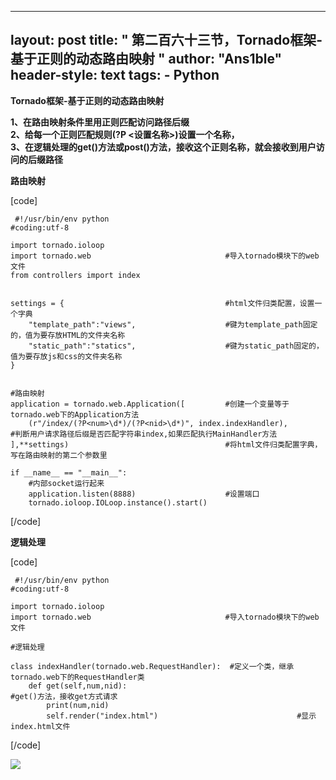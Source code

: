 
---
layout: post
title: " 第二百六十三节，Tornado框架-基于正则的动态路由映射 "
author: "Ans1ble"
header-style: text
tags:
      - Python
---


**Tornado框架-基于正则的动态路由映射**

**1、在路由映射条件里用正则匹配访问路径后缀**  
 **2、给每一个正则匹配规则(?P <设置名称>)设置一个名称，**  
 **3、在逻辑处理的get()方法或post()方法，接收这个正则名称，就会接收到用户访问的后缀路径**

**路由映射**

[code]

     #!/usr/bin/env python
    #coding:utf-8
    
    import tornado.ioloop
    import tornado.web                              #导入tornado模块下的web文件
    from controllers import index
    
    
    settings = {                                    #html文件归类配置，设置一个字典
        "template_path":"views",                    #键为template_path固定的，值为要存放HTML的文件夹名称
        "static_path":"statics",                    #键为static_path固定的，值为要存放js和css的文件夹名称
    }
    
    
    #路由映射
    application = tornado.web.Application([         #创建一个变量等于tornado.web下的Application方法
        (r"/index/(?P<num>\d*)/(?P<nid>\d*)", index.indexHandler),                   #判断用户请求路径后缀是否匹配字符串index,如果匹配执行MainHandler方法
    ],**settings)                                   #将html文件归类配置字典，写在路由映射的第二个参数里
    
    if __name__ == "__main__":
        #内部socket运行起来
        application.listen(8888)                    #设置端口
        tornado.ioloop.IOLoop.instance().start()
[/code]

**逻辑处理**

[code]

     #!/usr/bin/env python
    #coding:utf-8
    
    import tornado.ioloop
    import tornado.web                              #导入tornado模块下的web文件
    
    #逻辑处理
    
    class indexHandler(tornado.web.RequestHandler):  #定义一个类，继承tornado.web下的RequestHandler类
        def get(self,num,nid):                                              #get()方法，接收get方式请求
            print(num,nid)
            self.render("index.html")                               #显示index.html文件
[/code]

![](https://images2015.cnblogs.com/blog/955761/201705/955761-20170517165622728-996973528.png)



